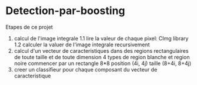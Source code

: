 # Detection-par-boosting

Etapes de ce projet
1. calcul de l'image integrale
  1.1 lire la valeur de chaque pixel: CImg library 
  1.2 calculer la valuer de l'image integrale recursivement
2. calcul d'un vecteur de caracteristiques dans des regions rectangulaires de toute taille et de toute dimension
  4 types de region blanche et region noire
  commencer par un rectangle 8*8
  position (4i, 4j)
  taille (8+4i, 8+4j)
3. creer un classifieur pour chaque composant du vecteur de caracteristique
